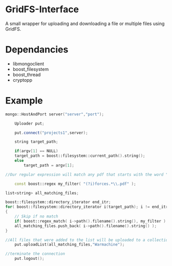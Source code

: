 GridFS-Interface
================

A small wrapper for uploading and downloading a file or multiple files using GridFS.

Dependancies
============

+ libmongoclient
+ boost_filesystem
+ boost_thread
+ cryptopp

Example
=======

```c++
mongo::HostAndPort server("server","port");

    Uploader put;

    put.connect("projects1",server);

    string target_path;

    if(argv[1] == NULL)
    target_path = boost::filesystem::current_path().string();
    else
        target_path = argv[1];

//Our regular expression will match any pdf that starts with the word "forces"

    const boost::regex my_filter( "(?i)forces.*\\.pdf" );

list<string> all_matching_files;

boost::filesystem::directory_iterator end_itr;
for( boost::filesystem::directory_iterator i(target_path); i != end_itr; ++i )
{
    // Skip if no match
    if( boost::regex_match( i->path().filename().string(), my_filter ) )// File matches, store it
    all_matching_files.push_back( i->path().filename().string() );
}

//All files that were added to the list will be uploaded to a collection named "Warmachine"
    put.uploadList(all_matching_files,"Warmachine");

//terminate the connection
    put.logout();
```
